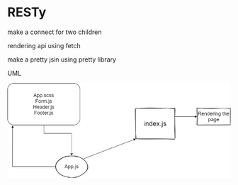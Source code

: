 # RESTy
make a connect for two children 

rendering api using fetch

make a pretty jsin using pretty library

UML


![uml](./lab27.png)